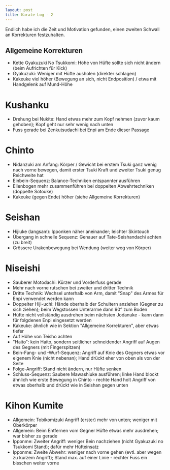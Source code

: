 ```yaml
---
layout: post
title: Karate-Log - 2
---
```


Endlich habe ich die Zeit und Motivation gefunden, einen zweiten Schwall an Korrekturen festzuhalten.

## Allgemeine Korrekturen
* Kette Gyakuzuki No Tsukkomi: Höhe von Hüfte sollte sich nicht ändern (beim Aufrichten für Kick)
* Gyakuzuki: Weniger mit Hüfte ausholen (direkter schlagen)
* Kakeuke viel höher (Bewegung an sich, nicht Endposition) / etwa mit Handgelenk auf Mund-Höhe

# Kushanku
* Drehung bei Nukite: Hand etwas mehr zum Kopf nehmen (zuvor kaum gehoben); Kopf geht nur sehr wenig nach unten
* Fuss gerade bei Zenkutsudachi bei Enpi am Ende dieser Passage

# Chinto
* Nidanzuki am Anfang: Körper / Gewicht bei erstem Tsuki ganz wenig nach vorne bewegen, damit erster Tsuki Kraft und zweiter Tsuki genug Reichweite hat 
* Einbein-Sequenz: Balance-Techniken entspannter ausführen
* Ellenbogen mehr zusammenführen bei doppelten Abwehrtechniken (doppelte Sotouke)
* Kakeuke (gegen Ende) höher (siehe Allgemeine Korrekturen)

# Seishan
* Hijiuke (langsam): Ipponken näher aneinander; leichter Skintouch
* Übergang in schnelle Sequenz: Genauer auf Tate-Seishandachi achten (zu breit)
* Grössere Urakenbewegung bei Wendung (weiter weg von Körper) 

# Niseishi
* Sauberer Motodachi: Kürzer und Vorderfuss gerade
* Mehr nach vorne rutschen bei zweiter und dritter Technik
* Dritte Technik: Wechsel unterhalb von Arm, damit "Snap" des Armes für Enpi verwendet werden kann
* Doppelter Hiji-uchi: Hände oberhalb der Schultern anziehen (Gegner zu sich ziehen); beim Wegstossen Unterarme dann 90° zum Boden
* Hüfte nicht vollständig ausdrehen beim nächsten Jodanuke - kann dann für folgdenen Enpi eingesetzt werden 
* Kakeuke: ähnlich wie in Sektion "Allgemeine Korrekturen", aber etwas tiefer
* Auf Höhe von Teisho achten
* "Haito": kein Haito, sondern seitlicher schneidender Angriff auf Augen des Gegners (mit Fingerspitzen)
* Bein-Fang- und -Wurf-Sequenz: Angriff auf Knie des Gegners etwas vor eigenem Knie (nicht nebenan); Hand drückt eher von oben als von der Seite
* Folge-Angriff: Stand nicht ändern, nur Hüfte senken
* Schluss-Sequenz: Saubere Mawashiuke ausführen; linke Hand blockt ähnlich wie erste Bewegung in Chinto - rechte Hand holt Angriff von etwas oberhalb und drückt wie in Seishan gegen unten 

# Kihon Kumite
* Allgemein: Tobikomizuki Angriff (erster) mehr von unten; weniger mit Oberkörper
* Allgemein: Beim Entfernen vom Gegner Hüfte etwas mehr ausdrehen; war bisher zu gerade 
* Ipponme: Zweiter Angriff: weniger Bein nachziehen (nicht Gyakuzuki no Tsukkomi Stand); dafür mehr Hüfteinsatz
* Ipponme: Zweite Abwehr: weniger nach vorne gehen (evtl. aber wegen zu kurzem Angriff); Stand max. auf einer Linie - rechter Fuss ein bisschen weiter vorne

